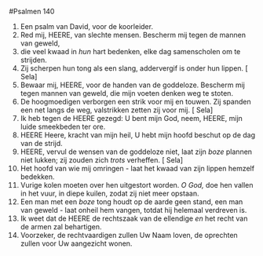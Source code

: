#Psalmen 140
1. Een psalm van David, voor de koorleider. 
2. Red mij, HEERE, van slechte mensen. Bescherm mij tegen de mannen van geweld, 
3. die veel kwaad in *hun* hart bedenken, elke dag samenscholen om te strijden. 
4. Zij scherpen hun tong als een slang, addervergif is onder hun lippen. [ Sela] 
5. Bewaar mij, HEERE, voor de handen van de goddeloze. Bescherm mij tegen mannen van geweld, die mijn voeten denken weg te stoten. 
6. De hoogmoedigen verborgen een strik voor mij en touwen. Zij spanden een net langs de weg, valstrikken zetten zij voor mij. [ Sela] 
7. Ik heb tegen de HEERE gezegd: U bent mijn God, neem, HEERE, mijn luide smeekbeden ter ore. 
8. HEERE Heere, kracht van mijn heil, U hebt mijn hoofd beschut op de dag van de strijd. 
9. HEERE, vervul de wensen van de goddeloze niet, laat zijn *boze* plannen niet lukken; zij zouden zich *trots* verheffen. [ Sela] 
10. Het hoofd van wie mij omringen - laat het kwaad van zijn lippen hemzelf bedekken. 
11. Vurige kolen moeten over hen uitgestort worden. *O God,* doe hen vallen in het vuur, in diepe kuilen, zodat zij niet meer opstaan. 
12. Een man met een *boze* tong houdt op de aarde geen stand, een man van geweld - laat onheil hem vangen, totdat hij helemaal verdreven is. 
13. Ik weet dat de HEERE de rechtszaak van de ellendige *en* het recht van de armen zal behartigen. 
14. Voorzeker, de rechtvaardigen zullen Uw Naam loven, de oprechten zullen voor Uw aangezicht wonen.
